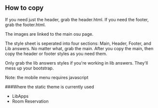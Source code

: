 ## How to copy


If you need just the header, grab the header.html. If you need the footer, grab the footer.html. 

The images are linked to the main osu page.

The style sheet is seperated into four sections: Main, Header, Footer, and Lib answers. No matter what, grab the main. 
After you copy the main, then copy the header or footer styles as you need them. 

Only grab the lib answers styles if you're working in lib answers. They'll mess up your bootstrap.

Note: the mobile menu requires javascript

###Where the static theme is currently used
* LibApps
* Room Reservation

